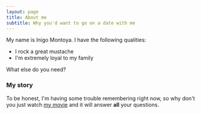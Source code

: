 ```yaml
---
layout: page
title: About me
subtitle: Why you'd want to go on a date with me
---
```


My name is Inigo Montoya. I have the following qualities:

- I rock a great mustache
- I'm extremely loyal to my family

What else do you need?

### My story

To be honest, I'm having some trouble remembering right now, so why don't you just watch 
[my movie](https://en.wikipedia.org/wiki/The_Princess_Bride_%28film%29) 
and it will answer **all** your questions.
